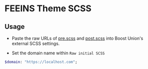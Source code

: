 # FEEINS Theme SCSS

## Usage

- Paste the raw URLs of [pre.scss](pre.scss) and [post.scss](post.scss) into Boost Union's external SCSS settings.

- Set the domain name within `Raw initial SCSS`

```sass
$domain: "https://localhost.com";
```
